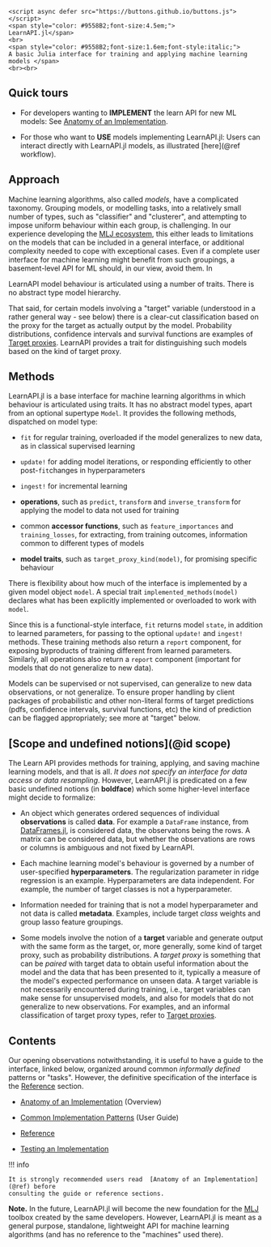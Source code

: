 ```@raw html
<script async defer src="https://buttons.github.io/buttons.js"></script>
<span style="color: #9558B2;font-size:4.5em;">
LearnAPI.jl</span>
<br>
<span style="color: #9558B2;font-size:1.6em;font-style:italic;">
A basic Julia interface for training and applying machine learning models </span>
<br><br>
```

## Quick tours

- For developers wanting to **IMPLEMENT** the learn API for new ML models: See [Anatomy of
  an Implementation](@ref).

- For those who want to **USE** models implementing LearnAPI.jl: Users
can interact directly with LearnAPI.jl models, as illustrated [here](@ref workflow).

## Approach

Machine learning algorithms, also called *models*, have a complicated taxonomy. Grouping
models, or modelling tasks, into a relatively small number of types, such as "classifier"
and "clusterer", and attempting to impose uniform behaviour within each group, is
challenging. In our experience developing the [MLJ
ecosystem](https://github.com/alan-turing-institute/MLJ.jl), this either leads to
limitations on the models that can be included in a general interface, or additional
complexity needed to cope with exceptional cases. Even if a complete user interface for
machine learning might benefit from such groupings, a basement-level API for ML should, in
our view, avoid them. In

LearnAPI model behaviour is articulated using a number of traits. There is no abstract
type model hierarchy.

That said, for certain models involving a "target" variable (understood in a rather
general way - see below) there is a clear-cut classification based on the proxy for the
target as actually output by the model. Probability distributions, confidence intervals
and survival functions are examples of [Target proxies](@ref). LearnAPI provides
a trait for distinguishing such models based on the kind of target proxy.

## Methods

LearnAPI.jl is a base interface for machine learning algorithms in which behaviour is
articulated using traits. It has no abstract model types, apart from an optional supertype
`Model`. It provides the following methods, dispatched on model type:

- `fit` for regular training, overloaded if the model generalizes to new data, as in
  classical supervised learning

- `update!` for adding model iterations, or responding efficiently to other
  post-`fit`changes in hyperparameters

- `ingest!` for incremental learning

- **operations**, such as `predict`, `transform` and `inverse_transform` for applying the
  model to data not used for training

- common **accessor functions**, such as `feature_importances` and `training_losses`, for
  extracting, from training outcomes, information common to different types of models

- **model traits**, such as `target_proxy_kind(model)`, for promising specific behaviour

There is flexibility about how much of the interface is implemented by a given model
object `model`. A special trait `implemented_methods(model)` declares what has been
explicitly implemented or overloaded to work with `model`.

Since this is a functional-style interface, `fit` returns model `state`, in addition to
learned parameters, for passing to the optional `update!` and `ingest!` methods. These
training methods also return a `report` component, for exposing byproducts of training
different from learned parameters. Similarly, all operations also return a `report`
component (important for models that do not generalize to new data).

Models can be supervised or not supervised, can generalize to new data observations, or
not generalize. To ensure proper handling by client packages of probabilistic and other
non-literal forms of target predictions (pdfs, confidence intervals, survival functions,
etc) the kind of prediction can be flagged appropriately; see more at "target" below.


## [Scope and undefined notions](@id scope)

The Learn API provides methods for training, applying, and saving machine learning models,
and that is all. *It does not specify an interface for data access or data
resampling*. However, LearnAPI.jl is predicated on a few basic undefined notions (in
**boldface**) which some higher-level interface might decide to formalize:

- An object which generates ordered sequences of individual **observations** is called
  **data**. For example a `DataFrame` instance, from
  [DataFrames.jl](https://dataframes.juliadata.org/stable/), is considered data, the
  observatons being the rows. A matrix can be considered data, but whether the
  observations are rows or columns is ambiguous and not fixed by LearnAPI.

- Each machine learning model's behaviour is governed by a number of user-specified
  **hyperparameters**. The regularization parameter in ridge regression is an
  example. Hyperparameters are data independent. For example, the number of target classes
  is not a hyperparameter.

- Information needed for training that is not a model hyperparameter and not data is
  called **metadata**. Examples, include target *class* weights and group lasso feature
  groupings.

- Some models involve the notion of a **target** variable and generate output with the
  same form as the target, or, more generally, some kind of target proxy, such as
  probability distributions. A *target proxy* is something that can be *paired* with target
  data to obtain useful information about the model and the data that has been presented
  to it, typically a measure of the model's expected performance on unseen data. A target
  variable is not necessarily encountered during training, i.e., target variables can make
  sense for unsupervised models, and also for models that do not generalize to new
  observations.  For examples, and an informal classification of target proxy types, refer
  to [Target proxies](@ref).


## Contents

Our opening observations notwithstanding, it is useful to have a guide to the interface,
linked below, organized around common *informally defined* patterns or "tasks". However,
the definitive specification of the interface is the [Reference](@ref) section.

- [Anatomy of an Implementation](@ref) (Overview)

- [Common Implementation Patterns](@ref) (User Guide)

- [Reference](@ref)

- [Testing an Implementation](@ref)

!!! info

	It is strongly recommended users read  [Anatomy of an Implementation](@ref) before
	consulting the guide or reference sections.


**Note.** In the future, LearnAPI.jl will become the new foundation for the
[MLJ](https://alan-turing-institute.github.io/MLJ.jl/dev/) toolbox created by the same
developers. However, LearnAPI.jl is meant as a general purpose, standalone, lightweight
API for machine learning algorithms (and has no reference to the "machines" used there).
